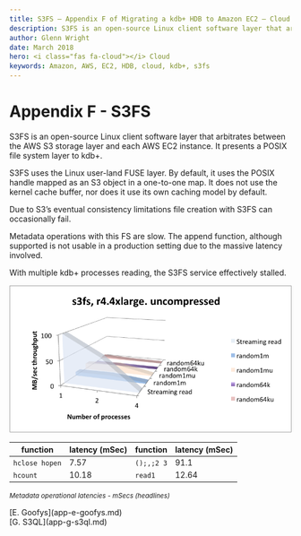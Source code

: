 ```yaml
---
title: S3FS – Appendix F of Migrating a kdb+ HDB to Amazon EC2 – Cloud – kdb+ and q documentation
description: S3FS is an open-source Linux client software layer that arbitrates between the AWS S3 storage layer and each AWS EC2 instance. It presents a POSIX file system layer to kdb+.
author: Glenn Wright
date: March 2018
hero: <i class="fas fa-cloud"></i> Cloud
keywords: Amazon, AWS, EC2, HDB, cloud, kdb+, s3fs
---
```

# Appendix F - S3FS



S3FS is an open-source Linux client software layer that arbitrates between the AWS S3 storage layer and each AWS EC2 instance. It presents a POSIX file system layer to kdb+.

S3FS uses the Linux user-land FUSE layer. By default, it uses the POSIX handle mapped as an S3 object in a one-to-one map. It does not use the kernel cache buffer, nor does it use its own caching model by default.

Due to S3’s eventual consistency limitations file creation with S3FS can occasionally fail.

Metadata operations with this FS are slow. The append function, although supported is not usable in a production setting due to the massive latency involved.

With multiple kdb+ processes reading, the S3FS service effectively stalled.

![s3fs](img/media/image38.png)

function       | latency (mSec) | function   | latency (mSec) 
---------------|----------------|------------|---------------
`hclose hopen` | 7.57           | `();,;2 3` | 91.1
`hcount`       | 10.18          | `read1`    | 12.64

<small>_Metadata operational latencies - mSecs (headlines)_</small>




<div class="kx-nav" markdown="1">
<div class="kx-nav-prev">[E. Goofys](app-e-goofys.md)</div><div class="kx-nav-next">[G. S3QL](app-g-s3ql.md)</div>
</div>
